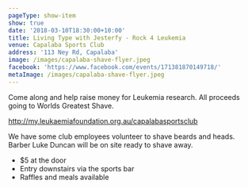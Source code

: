 ```yaml
---
pageType: show-item
show: true
date: '2018-03-10T18:30:00+10:00'
title: Living Type with Jesterfy - Rock 4 Leukemia
venue: Capalaba Sports Club
address: '113 Ney Rd, Capalaba'
image: /images/capalaba-shave-flyer.jpeg
facebook: 'https://www.facebook.com/events/171381870149718/'
metaImage: /images/capalaba-shave-flyer.jpeg
---
```

Come along and help raise money for Leukemia research. All proceeds going to Worlds Greatest Shave.

http://my.leukaemiafoundation.org.au/capalabasportsclub

We have some club employees volunteer to shave beards and heads. Barber Luke Duncan will be on site ready to shave away.

* $5 at the door
* Entry downstairs via the sports bar
* Raffles and meals available
